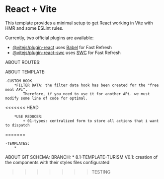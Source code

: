 # React + Vite

This template provides a minimal setup to get React working in Vite with HMR and some ESLint rules.

Currently, two official plugins are available:

- [@vitejs/plugin-react](https://github.com/vitejs/vite-plugin-react/blob/main/packages/plugin-react/README.md) uses [Babel](https://babeljs.io/) for Fast Refresh
- [@vitejs/plugin-react-swc](https://github.com/vitejs/vite-plugin-react-swc) uses [SWC](https://swc.rs/) for Fast Refresh


ABOUT ROUTES:
    

ABOUT TEMPLATE:

    -CUSTOM HOOK
        *FILTER DATA: the filter data hook has been created for the "free meal APi".
            Therefore, if you need to use it for another APi. we must modify some line of code for optimal.
<<<<<<< HEAD
        
        *USE REDUCER:
            + 01-types: centralized form to store all actions that i want to dispatch
=======
    
    -TEMPLATES:
        *
    
ABOUT GIT SCHEMA:
    BRANCH:
        * 8.1-TEMPLATE-TURISM V0.1: creation of the components with their styles files
            configurated
>>>>>>> TESTING
